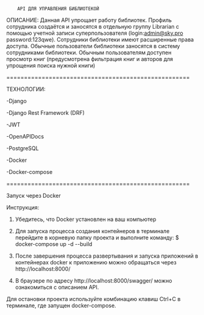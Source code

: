 ﻿        API ДЛЯ УПРАВЛЕНИЯ БИБЛИОТЕКОЙ

ОПИСАНИЕ:
Данная API упрощает работу библиотек. 
Профиль сотрудника создаётся и заносятся в отдельную группу Librarian с помощью учетной записи суперпользователя (login:admin@sky.pro password:123qwe). 
Сотрудники библиотеки имеют расширенные права доступа. 
Обычные пользователи библиотеки заносятся в систему сотрудниками библиотеки. 
Обычным пользователям доступен просмотр книг (предусмотрена фильтрация книг и авторов для упрощения поиска нужной книги)


====================================================

ТЕХНОЛОГИИ:

-Django 

-Django Rest Framework (DRF)

-JWT

-OpenAPIDocs

-PostgreSQL

-Docker

-Docker-compose
 

====================================================


Запуск через Docker

Инструкция:

1. Убедитесь, что Docker установлен на ваш компьютер

2. Для запуска процесса создания контейнеров в терминале перейдите в корневую папку проекта и выполните команду:
$ docker-compose up -d --build

3. После завершения процесса развертывания и запуска приложений в контейнерах docker  к приложению можно обращаться через http://localhost:8000/

4. В браузере по адресу http://localhost:8000/swagger/ можно ознакомиться с описанием API.


Для остановки проекта используйте комбинацию клавиш Ctrl+C в терминале, где запущен docker-compose.

